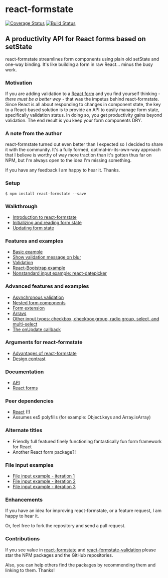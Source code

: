 # react-formstate

[![Coverage Status](https://coveralls.io/repos/github/dtrelogan/react-formstate/badge.svg?branch=master)](https://coveralls.io/github/dtrelogan/react-formstate?branch=master)
[![Build Status](https://travis-ci.org/dtrelogan/react-formstate.svg?branch=master)](https://travis-ci.org/dtrelogan/react-formstate)

## A productivity API for React forms based on setState

react-formstate streamlines form components using plain old setState and one-way binding. It's like building a form in raw React... minus the busy work.

### Motivation

If you are adding validation to a [React form](https://facebook.github.io/react/docs/forms.html) and you find yourself thinking - *there must be a better way* - that was the impetus behind react-formstate. Since React is all about responding to changes in component state, the key to a React-based solution is to provide an API to easily manage form state, specifically validation status. In doing so, you get productivity gains beyond validation. The end result is you keep your form components DRY.

### A note from the author

react-formstate turned out even better than I expected so I decided to share it with the community. It's a fully formed, optimal-in-its-own-way approach that I believe is worthy of way more traction than it's gotten thus far on NPM, but I'm always open to the idea I'm missing something.

If you have any feedback I am happy to hear it. Thanks.

### Setup

    $ npm install react-formstate --save

### Walkthrough

- [Introduction to react-formstate](/docs/introduction.md)
- [Initializing and reading form state](/docs/workingWithFormState.md)
- [Updating form state](/docs/updatingFormState.md)

### Features and examples

- [Basic example](/docs/basicExample.md)
- [Show validation message on blur](/docs/onBlurExample.md)
- [Validation](/docs/validationWiring.md)
- [React-Bootstrap example](/docs/reactBootstrapExample.md)
- [Nonstandard input example: react-datepicker](/docs/datePickerExample.md)

### Advanced features and examples

- [Asynchronous validation](/docs/asyncExample.md)
- [Nested form components](/docs/nestedFormExample.md)
- [Form extension](/docs/formExtension.md)
- [Arrays](/docs/arrayExample.md)
- [Other input types: checkbox, checkbox group, radio group, select, and multi-select](/docs/otherInputTypes.md)
- [The onUpdate callback](/docs/onUpdateExample.md)

### Arguments for react-formstate

- [Advantages of react-formstate](/docs/advantages.md)
- [Design contrast](/docs/designContrast.md)

### Documentation

- [API](/docs/api.md)
- [React forms](https://facebook.github.io/react/docs/forms.html)

### Peer dependencies

- [React](https://facebook.github.io/react) (!)
- Assumes es5 polyfills (for example: Object.keys and Array.isArray)

### Alternate titles

- Friendly full featured finely functioning fantastically fun form framework for React
- Another React form package?!

### File input examples

- [File input example - iteration 1](/docs/deprecatedFileInputExample.md)
- [File input example - iteration 2](/docs/fileInputExampleIteration2.md)
- [File input example - iteration 3](/docs/fileInputExample.md)

### Enhancements

If you have an idea for improving react-formstate, or a feature request, I am happy to hear it.

Or, feel free to fork the repository and send a pull request.

### Contributions

If you see value in [react-formstate](https://www.npmjs.com/package/react-formstate) and [react-formstate-validation](https://www.npmjs.com/package/react-formstate-validation) please star the NPM packages and the GitHub repositories.

Also, you can help others find the packages by recommending them and linking to them. Thanks!
